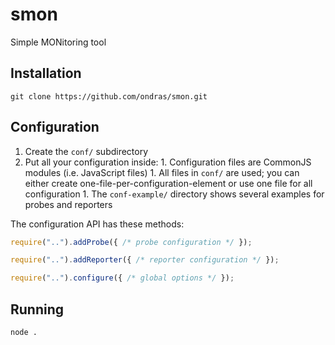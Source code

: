 # smon

Simple MONitoring tool

## Installation

```
git clone https://github.com/ondras/smon.git
```

## Configuration

  1. Create the `conf/` subdirectory
  1. Put all your configuration inside:
    1. Configuration files are CommonJS modules (i.e. JavaScript files)
    1. All files in `conf/` are used; you can either create one-file-per-configuration-element or use one file for all configuration
    1. The `conf-example/` directory shows several examples for probes and reporters

The configuration API has these methods:

```js
require("..").addProbe({ /* probe configuration */ });

require("..").addReporter({ /* reporter configuration */ });

require("..").configure({ /* global options */ });
```


## Running

```
node .
```
